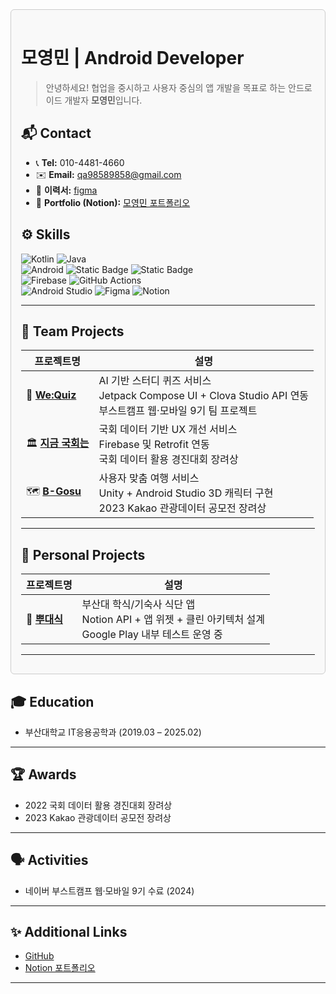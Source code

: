 <div style="border:1px solid #ccc; border-radius:6px; padding:16px; background-color:#f9f9f9">
  
# 모영민 | Android Developer

> 안녕하세요! 협업을 중시하고 사용자 중심의 앱 개발을 목표로 하는 안드로이드 개발자 **모영민**입니다. 

## 📬 Contact
- 📞 **Tel:** 010-4481-4660
- ✉️ **Email:** qa98589858@gmail.com
- 📝 **이력서:** [figma](https://github.com/moyeongmin)
- 📌 **Portfolio (Notion):** [모영민 포트폴리오](https://www.notion.so/7287ead729e045a1b6c14c6eb91faab7?pvs=4)


## ⚙️ Skills

![Kotlin](https://img.shields.io/badge/kotlin-%237F52FF.svg?style=for-the-badge&logo=kotlin&logoColor=white) ![Java](https://img.shields.io/badge/java-%23ED8B00.svg?style=for-the-badge&logo=openjdk&logoColor=white)  
![Android](https://img.shields.io/badge/Android-3DDC84?style=for-the-badge&logo=android&logoColor=white) ![Static Badge](https://img.shields.io/badge/Retrofit-3776AB?style=for-the-badge) ![Static Badge](https://img.shields.io/badge/OkHttp-512BD4?style=for-the-badge)  
![Firebase](https://img.shields.io/badge/firebase-a08021?style=for-the-badge&logo=firebase&logoColor=ffcd34) ![GitHub Actions](https://img.shields.io/badge/github%20actions-%232671E5.svg?style=for-the-badge&logo=githubactions&logoColor=white)  
![Android Studio](https://img.shields.io/badge/android%20studio-346ac1?style=for-the-badge&logo=android%20studio&logoColor=white) ![Figma](https://img.shields.io/badge/figma-%23F24E1E.svg?style=for-the-badge&logo=figma&logoColor=white) ![Notion](https://img.shields.io/badge/Notion-%23000000.svg?style=for-the-badge&logo=notion&logoColor=white)  

---

## 👥 Team Projects

| 프로젝트명 | 설명 |
|-----------|------|
| 🚀 [**We:Quiz**](https://github.com/moyeongmin/WeQuiz) | AI 기반 스터디 퀴즈 서비스<br>Jetpack Compose UI + Clova Studio API 연동<br>부스트캠프 웹·모바일 9기 팀 프로젝트 |
| 🏛️ [**지금 국회는**](https://github.com/moyeongmin/now-natgov) | 국회 데이터 기반 UX 개선 서비스<br>Firebase 및 Retrofit 연동<br>국회 데이터 활용 경진대회 장려상 |
| 🗺️ [**B-Gosu**](https://github.com/moyeongmin/b-gosu) | 사용자 맞춤 여행 서비스<br>Unity + Android Studio 3D 캐릭터 구현<br>2023 Kakao 관광데이터 공모전 장려상 |

---

## 👤 Personal Projects

| 프로젝트명 | 설명 |
|-----------|------|
| 🍚 [**뿌대식**](https://github.com/moyeongmin/bbudaesik) | 부산대 학식/기숙사 식단 앱<br>Notion API + 앱 위젯 + 클린 아키텍처 설계<br>Google Play 내부 테스트 운영 중 |

---

</div>

## 🎓 Education
- 부산대학교 IT응용공학과 (2019.03 – 2025.02)

---

## 🏆 Awards
- 2022 국회 데이터 활용 경진대회 장려상
- 2023 Kakao 관광데이터 공모전 장려상

---

## 🗣️ Activities
- 네이버 부스트캠프 웹·모바일 9기 수료 (2024)

---

## ✨ Additional Links
- [GitHub](https://github.com/moyeongmin)
- [Notion 포트폴리오](https://www.notion.so/7287ead729e045a1b6c14c6eb91faab7?pvs=4)

---
